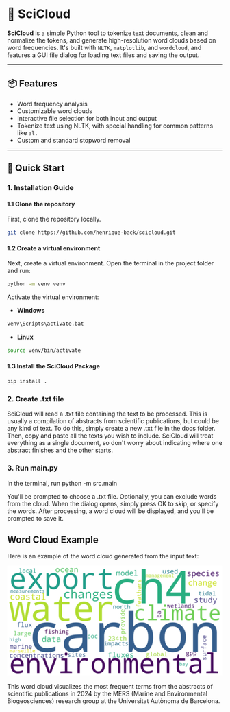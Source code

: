 # 🧠 SciCloud

**SciCloud** is a simple Python tool to tokenize text documents, clean and normalize the tokens, and generate high-resolution word clouds based on word frequencies. It's built with `NLTK`, `matplotlib`, and `wordcloud`, and features a GUI file dialog for loading text files and saving the output.

---

## 📦 Features

- Word frequency analysis
- Customizable word clouds
- Interactive file selection for both input and output
- Tokenize text using NLTK, with special handling for common patterns like `al.`
- Custom and standard stopword removal

---

## 🚀 Quick Start

### 1. Installation Guide
#### 1.1 Clone the repository

First, clone the repository locally.
```bash
git clone https://github.com/henrique-back/scicloud.git
```
#### 1.2 Create a virtual environment

Next, create a virtual environment. Open the terminal in the project folder and run:
```bash
python -m venv venv
```

Activate the virtual environment:
- **Windows**
```bash
venv\Scripts\activate.bat
```

- **Linux**
```bash
source venv/bin/activate
```
#### 1.3 Install the SciCloud Package

```bash
pip install .
```

### 2. Create .txt file
SciCloud will read a .txt file containing the text to be processed. This is usually a compilation of abstracts from scientific publications, but could be any kind of text.
To do this, simply create a new .txt file in the docs folder. Then, copy and paste all the texts you wish to include.
SciCloud will treat everything as a single document, so don't worry about indicating where one abstract finishes and the other starts.

### 3. Run main.py
In the terminal, run python -m src.main

You'll be prompted to choose a .txt file. Optionally, you can exclude words from the cloud. When the dialog opens, simply press OK to skip, or specify the words. After processing, a word cloud will be displayed, and you'll be prompted to save it.

## Word Cloud Example

Here is an example of the word cloud generated from the input text:

![Word Cloud](figs/2024_wordcloud.png)

This word cloud visualizes the most frequent terms from the abstracts of scientific publications in 2024 by the MERS (Marine and Environmental Biogeosciences) research group at the Universitat Autònoma de Barcelona.


